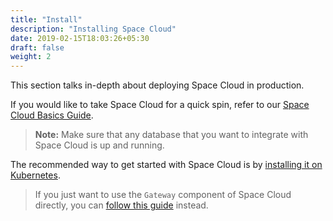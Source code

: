 ```yaml
---
title: "Install"
description: "Installing Space Cloud"
date: 2019-02-15T18:03:26+05:30
draft: false
weight: 2
---
```


This section talks in-depth about deploying Space Cloud in production. 

If you would like to take Space Cloud for a quick spin, refer to our [Space Cloud Basics Guide](https://learn.space-cloud.io/space-cloud/basics/setup/).

> **Note:** Make sure that any database that you want to integrate with Space Cloud is up and running.

The recommended way to get started with Space Cloud is by [installing it on Kubernetes](/install/kubernetes).

> If you just want to use the `Gateway` component of Space Cloud directly, you can [follow this guide](/install/using-gateway-directly) instead.
